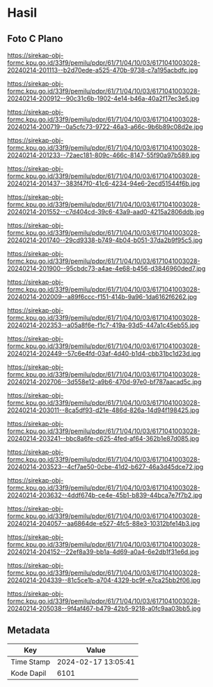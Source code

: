 # Hasil

## Foto C Plano

https://sirekap-obj-formc.kpu.go.id/33f9/pemilu/pdpr/61/71/04/10/03/6171041003028-20240214-201113--b2d70ede-a525-470b-9738-c7a195acbdfc.jpg

https://sirekap-obj-formc.kpu.go.id/33f9/pemilu/pdpr/61/71/04/10/03/6171041003028-20240214-200912--90c31c6b-1902-4e14-b46a-40a2f17ec3e5.jpg

https://sirekap-obj-formc.kpu.go.id/33f9/pemilu/pdpr/61/71/04/10/03/6171041003028-20240214-200719--0a5cfc73-9722-46a3-a66c-9b6b89c08d2e.jpg

https://sirekap-obj-formc.kpu.go.id/33f9/pemilu/pdpr/61/71/04/10/03/6171041003028-20240214-201233--72aec181-809c-466c-8147-55f90a97b589.jpg

https://sirekap-obj-formc.kpu.go.id/33f9/pemilu/pdpr/61/71/04/10/03/6171041003028-20240214-201437--383f47f0-41c6-4234-94e6-2ecd51544f6b.jpg

https://sirekap-obj-formc.kpu.go.id/33f9/pemilu/pdpr/61/71/04/10/03/6171041003028-20240214-201552--c7d404cd-39c6-43a9-aad0-4215a2806ddb.jpg

https://sirekap-obj-formc.kpu.go.id/33f9/pemilu/pdpr/61/71/04/10/03/6171041003028-20240214-201740--29cd9338-b749-4b04-b051-37da2b9f95c5.jpg

https://sirekap-obj-formc.kpu.go.id/33f9/pemilu/pdpr/61/71/04/10/03/6171041003028-20240214-201900--95cbdc73-a4ae-4e68-b456-d3846960ded7.jpg

https://sirekap-obj-formc.kpu.go.id/33f9/pemilu/pdpr/61/71/04/10/03/6171041003028-20240214-202009--a89f6ccc-f151-414b-9a96-1da6162f6262.jpg

https://sirekap-obj-formc.kpu.go.id/33f9/pemilu/pdpr/61/71/04/10/03/6171041003028-20240214-202353--a05a8f6e-f1c7-419a-93d5-447a1c45eb55.jpg

https://sirekap-obj-formc.kpu.go.id/33f9/pemilu/pdpr/61/71/04/10/03/6171041003028-20240214-202449--57c6e4fd-03af-4d40-b1d4-cbb31bc1d23d.jpg

https://sirekap-obj-formc.kpu.go.id/33f9/pemilu/pdpr/61/71/04/10/03/6171041003028-20240214-202706--3d558e12-a9b6-470d-97e0-bf787aacad5c.jpg

https://sirekap-obj-formc.kpu.go.id/33f9/pemilu/pdpr/61/71/04/10/03/6171041003028-20240214-203011--8ca5df93-d21e-486d-826a-14d94f198425.jpg

https://sirekap-obj-formc.kpu.go.id/33f9/pemilu/pdpr/61/71/04/10/03/6171041003028-20240214-203241--bbc8a6fe-c625-4fed-af64-362b1e87d085.jpg

https://sirekap-obj-formc.kpu.go.id/33f9/pemilu/pdpr/61/71/04/10/03/6171041003028-20240214-203523--4cf7ae50-0cbe-41d2-b627-46a3d45dce72.jpg

https://sirekap-obj-formc.kpu.go.id/33f9/pemilu/pdpr/61/71/04/10/03/6171041003028-20240214-203632--4ddf674b-ce4e-45b1-b839-44bca7e7f7b2.jpg

https://sirekap-obj-formc.kpu.go.id/33f9/pemilu/pdpr/61/71/04/10/03/6171041003028-20240214-204057--aa6864de-e527-4fc5-88e3-10312bfe14b3.jpg

https://sirekap-obj-formc.kpu.go.id/33f9/pemilu/pdpr/61/71/04/10/03/6171041003028-20240214-204152--22ef8a39-bb1a-4d69-a0a4-6e2db1f31e6d.jpg

https://sirekap-obj-formc.kpu.go.id/33f9/pemilu/pdpr/61/71/04/10/03/6171041003028-20240214-204339--81c5ce1b-a704-4329-bc9f-e7ca25bb2f06.jpg

https://sirekap-obj-formc.kpu.go.id/33f9/pemilu/pdpr/61/71/04/10/03/6171041003028-20240214-205038--9f4af467-b479-42b5-9218-a0fc9aa03bb5.jpg


## Metadata

| Key        | Value               |
| ---------- | ------------------- |
| Time Stamp | 2024-02-17 13:05:41 |
| Kode Dapil | 6101                |



